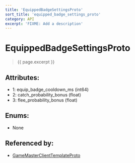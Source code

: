```yaml
---
title: 'EquippedBadgeSettingsProto'
sort_title: 'equipped_badge_settings_proto'
category: API
excerpt: 'FIXME: Add a description'
---
```


[comment]: <> (THIS PART IS GENERATED - AKA DON'T EDIT THIS PART MANUALLY)

# EquippedBadgeSettingsProto

> {{ page.excerpt }}

## Attributes:

- 1: equip_badge_cooldown_ms (int64)
- 2: catch_probability_bonus (float) 
- 3: flee_probability_bonus (float) 

## Enums:

- None

## Referenced by:

- [GameMasterClientTemplateProto](../GameMasterClientTemplateProto/)

[comment]: <> (YOU CAN EDIT AFTER THIS)
